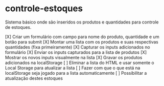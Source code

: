 # controle-estoques
Sistema básico onde são inseridos os produtos e quantidades para controle de estoques.

[X] Criar um formulário com campo para nome do produto, quantidade e um botão para submit
[X] Montar uma lista com os produtos e suas respectivas quantidades (fixa primeiramente)
[X] Capturar os inputs adicionados no formulário 
[X] Enviar os inputs capturados para a lista de produtos
[X] Mostrar os novos inputs visualmente na lista
[X] Gravar os produtos adicionados na localStorage
[ ] Eliminar a lista do HTML e usar somente o Local Storage para atualizar a lista
[ ] Fazer com que o que está na localStorage seja jogado para a lista automaticamente
[ ] Possibilitar a atualização destes estoques